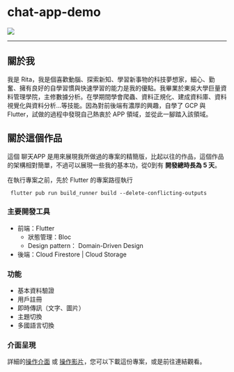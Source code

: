 # chat-app-demo

![](https://i.imgur.com/88LglAI.png)


---
## 關於我
我是 Rita，我是個喜歡動腦、探索新知、學習新事物的科技夢想家，細心、勤奮、擁有良好的自學習慣與快速學習的能力是我的優點。我畢業於東吳大學巨量資料管理學院，主修數據分析。在學期間學會爬蟲、資料正規化、建成資料庫、資料視覺化與資料分析...等技能。因為對前後端有濃厚的興趣，自學了 GCP 與 Flutter，試做的過程中發現自己熱衷於 APP 領域，並從此一腳踏入該領域。

## 關於這個作品
這個 聊天APP 是用來展現我所做過的專案的精簡版，比起以往的作品，這個作品的架構相對簡單，不過可以展現一些我的基本功，從0到有 **開發總時長為 5 天**。

在執行專案之前，先於 Flutter 的專案路徑執行

`
flutter pub run build_runner build --delete-conflicting-outputs`

### 主要開發工具
- 前端：Flutter
    - 狀態管理：Bloc
    - Design pattern： Domain-Driven Design
- 後端：Cloud Firestore | Cloud Storage

### 功能
- 基本資料驗證
- 用戶註冊
- 即時傳訊（文字、圖片）
- 主題切換
- 多國語言切換

### 介面呈現
詳細的[操作介面](https://www.cakeresume.com/portfolios/project-2-33a887) 或 [操作影片](https://drive.google.com/drive/folders/13ETyAQSxGWwuAUzo-ixPRfSphgR8lwrO)，您可以下載這份專案，或是前往連結觀看。